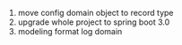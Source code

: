 1. move config domain object to record type
2. upgrade whole project to spring boot 3.0
3. modeling format log domain